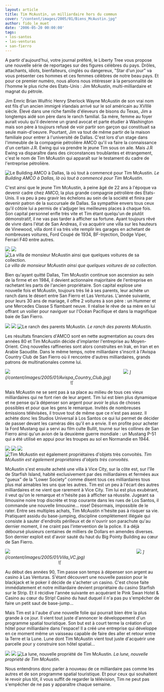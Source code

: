 ```yaml
---
layout: article
title: Tim McAustin, un milliardaire hors du commun
cover: "/content/images/2005/01/Biens_McAustin.jpg"
author: fido_le_muet
date: '2006-05-20 00:00:00'
tags:
- los-santos
- las-venturas
- san-fierro
---
```


A partir d'aujourd'hui, votre journal préféré, le Liberty Tree vous propose une nouvelle série de reportages sur des figures célèbres du pays. Drôles, attachants, idiots, bienfaiteurs, cinglés ou dangereux, "Star d'un jour" va vous présenter ces hommes et ces femmes célèbres de notre beau pays. Et pour ce premier numéro, nous allons nous intéresser à la personnalité de l'homme le plus riche des Etats-Unis : Jim McAustin, multi-milliardaire et magnat du pétrole.

Jim Emric Brian Wulfric Henry Sherlock Wayne McAustin de son vrai nom est fils d'un ancien immigré irlandais arrivé sur le sol américain au XVIIIè siècle. Élevé dans une riche famille d'éleveurs de bisons du Texas, Jim a longtemps aidé son père dans le ranch familial. Sa mère, femme au foyer aurait voulu qu'il devienne un grand avocat et parte étudier à Washington mais son père à toujours refusé de voir partir son garçon qui constituait sa seule main-d'oeuvre. Pourtant, Jim va tout de même partir de la maison familiale pour entrer à l'université de Dallas. C'est lors d'un stage dans l'immeuble de la compagnie pétrolière AMCO qu'il va faire la connaissance d'un certain J.R. Ewing qui va prendre le jeune Tim sous on aile. Mais J.R Ewing va disparaître dans des circonstances troublantes et étrangement, c'est le nom de Tim McAustin qui apparaît sur le testament du cadre de l'entreprise pétrolière.

![Le Building AMCO à Dallas, là où tout à commencé pour Tim McAustin.](/content/images/2005/01/AMCO_Building_Dallas.jpg)
_Le Building AMCO à Dallas, là où tout à commencé pour Tim McAustin._

C'est ainsi que le jeune Tim McAustin, à peine âgé de 22 ans à l'époque va devenir cadre chez AMCO, la plus grande compagnie pétrolière des Etats-Unis. Il va peu à peu gravir les échelons au sein de la société et finira par devenir patron de la succursale de Dallas. Sa sympathie envers tous ceux qu'il côtoie lui a permis de s'adjuger les meilleures places à chaque fois. Son capital personnel enfle très vite et Tim étant quelqu'un de plutôt démonstratif, il ne vas pas tarder à afficher sa fortune. Ayant toujours rêvé de vivre dans l'état de San Andreas, il va acquérir une villa sur les hauteurs de Vinewood, villa dont il va très vite remplir les garages en achetant de nombreuses voitures, Ford Coupé de 1934, BF-Injection, Dodge Viper, Ferrari F40 entre autres.

![](/content/images/2005/01/Villa_Mulholland.jpg)
![](/content/images/2005/01/Coup_-BF.jpg)
![La villa de monsieur McAustin ainsi que quelques voitures de sa collection.](/content/images/2005/01/Viper-F40.jpg)
_La villa de monsieur McAustin ainsi que quelques voitures de sa collection._

Bien qu'ayant quitté Dallas, Tim McAustin continue son ascension au sein de la firme et en 1984, il devient actionnaire majoritaire de l'entreprise en rachetant les parts de l'ancien propriétaire. Son capital explose une nouvelle fois et McAustin, toujours très lié à ses parents, leur achète un ranch dans le désert entre San Fierro et Las Venturas. L'année suivante, pour leurs 30 ans de mariage, il offre 2 voitures à son père : un Hummer et une Mercedes Classe S flambant neuve. Il réalise le rêve de sa mère en lui offrant un voilier pour naviguer sur l'Océan Pacifique et dans la magnifique baie de San Fierro.

![](/content/images/2005/01/Ranch.jpg)
![](/content/images/2005/01/Hummer-S600.jpg)
![Le ranch des parents McAustin.](/content/images/2005/01/Marquis_Ranch.jpg)
_Le ranch des parents McAustin._

Les résultats financiers d'AMCO sont en nette augmentation au cours des années 80 et Tim McAustin décide d'implanter l'entreprise au Moyen-Orient. Cinq nouvelles raffineries sont alors construites en Irak, en Iran et en Arabie Saoudite. Dans le même temps, notre milliardaire s'inscrit à l'Avispa Country Club de San Fierro où il rencontre d'autres milliardaires, grands patrons de multinationales comme lui.

![](/content/images/2005/01/Avispa_Country_Club.jpg)&nbsp;&nbsp;&nbsp;&nbsp;&nbsp;&nbsp;&nbsp;&nbsp;&nbsp;&nbsp;&nbsp;&nbsp;&nbsp;&nbsp;&nbsp;&nbsp;&nbsp;&nbsp;&nbsp;&nbsp;&nbsp;&nbsp;&nbsp;&nbsp;&nbsp;&nbsp;&nbsp;&nbsp;&nbsp;&nbsp;&nbsp;&nbsp;&nbsp;&nbsp;&nbsp;&nbsp;&nbsp;&nbsp;&nbsp;&nbsp;&nbsp;&nbsp;&nbsp;&nbsp;&nbsp;&nbsp;&nbsp;&nbsp;&nbsp;&nbsp;&nbsp;&nbsp;&nbsp;&nbsp;&nbsp;&nbsp;&nbsp;&nbsp;&nbsp;&nbsp;&nbsp;&nbsp;&nbsp;&nbsp;&nbsp;&nbsp;&nbsp;&nbsp;&nbsp;&nbsp;&nbsp;&nbsp;&nbsp;&nbsp;&nbsp;&nbsp;&nbsp;&nbsp;&nbsp;&nbsp;&nbsp;&nbsp;&nbsp;&nbsp;&nbsp;&nbsp;&nbsp;&nbsp;&nbsp;&nbsp;&nbsp;&nbsp;&nbsp; ![](/content/images/2005/01/Golf_SF.jpg)
_](/content/images/2005/01/Avispa_Country_Club.jpg)&nbsp;&nbsp;&nbsp;&nbsp;&nbsp;&nbsp;&nbsp;&nbsp;&nbsp;&nbsp;&nbsp;&nbsp;&nbsp;&nbsp;&nbsp;&nbsp;&nbsp;&nbsp;&nbsp;&nbsp;&nbsp;&nbsp;&nbsp;&nbsp;&nbsp;&nbsp;&nbsp;&nbsp;&nbsp;&nbsp;&nbsp;&nbsp;&nbsp;&nbsp;&nbsp;&nbsp;&nbsp;&nbsp;&nbsp;&nbsp;&nbsp;&nbsp;&nbsp;&nbsp;&nbsp;&nbsp;&nbsp;&nbsp;&nbsp;&nbsp;&nbsp;&nbsp;&nbsp;&nbsp;&nbsp;&nbsp;&nbsp;&nbsp;&nbsp;&nbsp;&nbsp;&nbsp;&nbsp;&nbsp;&nbsp;&nbsp;&nbsp;&nbsp;&nbsp;&nbsp;&nbsp;&nbsp;&nbsp;&nbsp;&nbsp;&nbsp;&nbsp;&nbsp;&nbsp;&nbsp;&nbsp;&nbsp;&nbsp;&nbsp;&nbsp;&nbsp;&nbsp;&nbsp;&nbsp;&nbsp;&nbsp;&nbsp;&nbsp; ![_

Mais McAustin ne se sent pas à sa place au milieu de tous ces vieux milliardaires qui ne font rien de leur argent. Tim lui est bien plus dynamique et ne pense qu'à dépenser son argent pour avoir le plus de choses possibles et pour que les gens le remarque. Invités de nombreuses émissions télévisées, il trouve tout de même que ce n'est pas assez. Il achète donc les Studios Universal à Los Santos ce qui lui permet de décider de passer devant les caméras dès qu'il en a envie. Il en profite pour acheter la Ford Mustang qui a servi au film culte Bullit, tourné sur les collines de San Fierro ainsi qu'un avion de la deuxième guerre mondiale : un Mustang P-51 qui a été utilisé en appui pour les troupes au sol en Normandie en 1944.

![](/content/images/2005/01/Universal_Studios.jpg)
![](/content/images/2005/01/Mustang_Bullit.jpg)
![](/content/images/2005/01/P-51_Mustang_01.jpg)
![Tim McAustin est également propriétaires d'objets très convoités.](/content/images/2005/01/P-51_Mustang_02.jpg)
_Tim McAustin est également propriétaires d'objets très convoités._

McAustin s'est ensuite acheté une villa à Vice City, sur la côte est, sur l'île de Starfish Island, habité exclusivement par des milliardaires et fermées aux "gueux" de la "Lower Society" comme disent tous ces milliardaires tous plus mal aimables les uns que les autres. Tim est un peu à l'écart des autres milliardaires et ne vient que rarement à Vice City. Tim lui est plus exubérant, il veut qu'on le remarque et n'hésite pas à afficher sa réussite. Jugeant sa limousine noire trop discrète et trop courante dans les rues de Los Santos, il commande une nouvelle limousine... rose! Désormais, impossible de le rater. Entre ses multiples achats, Tim McAustin n'hésite pas à risquer sa vie. Pratiquant assidu du base-jumping, discipline complètement illégale qui consiste à sauter d'endroits périlleux et de n'ouvrir son parachute qu'au dernier moment, il ne craint pas l'intervention de la police. Il a déjà déboursé plusieurs centaines de milliers de Dollars en amendes diverses. Son dernier exploit est d'avoir sauté du haut du Big Pointy Building au cœur de San Fierro.

![](/content/images/2005/01/Villa_VC.jpg)&nbsp;&nbsp;&nbsp;&nbsp;&nbsp;&nbsp;&nbsp;&nbsp;&nbsp;&nbsp;&nbsp;&nbsp;&nbsp;&nbsp;&nbsp;&nbsp;&nbsp;&nbsp;&nbsp;&nbsp;&nbsp;&nbsp;&nbsp;&nbsp;&nbsp;&nbsp;&nbsp;&nbsp;&nbsp;&nbsp;&nbsp;&nbsp;&nbsp;&nbsp;&nbsp;&nbsp;&nbsp;&nbsp;&nbsp;&nbsp;&nbsp;&nbsp;&nbsp;&nbsp;&nbsp;&nbsp;&nbsp;&nbsp;&nbsp;&nbsp;&nbsp;&nbsp;&nbsp;&nbsp;&nbsp;&nbsp;&nbsp;&nbsp;&nbsp;&nbsp;&nbsp;&nbsp;&nbsp;&nbsp;&nbsp;&nbsp;&nbsp;&nbsp;&nbsp;&nbsp;&nbsp;&nbsp;&nbsp;&nbsp;&nbsp;&nbsp;&nbsp;&nbsp;&nbsp;&nbsp;&nbsp;&nbsp;&nbsp;&nbsp;&nbsp;&nbsp;&nbsp;&nbsp;&nbsp;&nbsp;&nbsp;&nbsp;&nbsp;&nbsp;&nbsp;&nbsp;&nbsp;&nbsp;&nbsp;&nbsp;&nbsp;&nbsp;&nbsp;&nbsp; ![](/content/images/2005/01/Stretch_Rose.jpg)
_](/content/images/2005/01/Villa_VC.jpg)&nbsp;&nbsp;&nbsp;&nbsp;&nbsp;&nbsp;&nbsp;&nbsp;&nbsp;&nbsp;&nbsp;&nbsp;&nbsp;&nbsp;&nbsp;&nbsp;&nbsp;&nbsp;&nbsp;&nbsp;&nbsp;&nbsp;&nbsp;&nbsp;&nbsp;&nbsp;&nbsp;&nbsp;&nbsp;&nbsp;&nbsp;&nbsp;&nbsp;&nbsp;&nbsp;&nbsp;&nbsp;&nbsp;&nbsp;&nbsp;&nbsp;&nbsp;&nbsp;&nbsp;&nbsp;&nbsp;&nbsp;&nbsp;&nbsp;&nbsp;&nbsp;&nbsp;&nbsp;&nbsp;&nbsp;&nbsp;&nbsp;&nbsp;&nbsp;&nbsp;&nbsp;&nbsp;&nbsp;&nbsp;&nbsp;&nbsp;&nbsp;&nbsp;&nbsp;&nbsp;&nbsp;&nbsp;&nbsp;&nbsp;&nbsp;&nbsp;&nbsp;&nbsp;&nbsp;&nbsp;&nbsp;&nbsp;&nbsp;&nbsp;&nbsp;&nbsp;&nbsp;&nbsp;&nbsp;&nbsp;&nbsp;&nbsp;&nbsp;&nbsp;&nbsp;&nbsp;&nbsp;&nbsp;&nbsp;&nbsp;&nbsp;&nbsp;&nbsp;&nbsp; ![_

Au début des années 90, Tim passe son temps à dépenser son argent au casino à Las Venturas. S'étant découvert une nouvelle passion pour le blackjack et le poker il décide de s'acheter un casino. C'est chose faite immédiatement et notre milliardaire devient propriétaire du casino Starfish sur le Strip. Et il récidive l'année suivante en acquérant le Pink Swan Hotel & Casino au cœur du Strip! Casino du haut duquel il n'a pas pu s'empêcher de faire un petit saut de base-jump...

Mais Tim est à l'aube d'une nouvelle folie qui pourrait bien être la plus grande à ce jour. Il vient tout juste d'annoncer le développement d'un programme spatial touristique. Son but est à court terme la création d'un hôtel pour milliardaire dans l'espace! Il a créé une entreprise qui développe en ce moment même un vaisseau capable de faire des aller et retour entre la Terre et la Lune. Lune dont Tim McAustin vient tout juste d'acquérir une parcelle pour y construire son hôtel spatial...

![](/content/images/2005/01/Starfish.jpg)
![](/content/images/2005/01/Pink_Swan.jpg)
![La lune, nouvelle propriété de Tim McAustin.](/content/images/2005/01/Lune.jpg)
_La lune, nouvelle propriété de Tim McAustin._

Nous entendrons donc parler à nouveau de ce milliardaire pas comme les autres et de son programme spatial touristique. Et pour ceux qui souhaitent le revoir plus tôt, il vous suffit de regarder la télévision, Tim ne peut pas s'empêcher de ne pas y apparaître chaque semaine.

<!--kg-card-end: markdown-->
